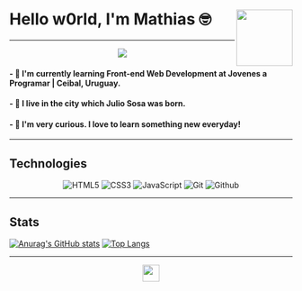 # Hello w0rld, I'm Mathias 🤓 <img src="https://user-images.githubusercontent.com/104522465/216482629-9377f6cd-fab4-4782-bb9b-7955dde461d3.png" align="right" width="100" />
---
<p align="center">
<img src="https://user-images.githubusercontent.com/104522465/205208996-7dfe6e22-c44a-4192-97d7-e7a9f23f188f.png" align="center" />
  </p>

#### - 🌱 I'm currently learning Front-end Web Development at Jovenes a Programar | Ceibal, Uruguay. 
#### - 📍  I live in the city which Julio Sosa was born.
#### - 🦾 I'm very curious. I love to learn something new everyday!

---

## Technologies

<p align="center">
    <img src="https://img.shields.io/badge/HTML5-E34F26?style=for-the-badge&logo=html5&logoColor=white&labelColor=101010" alt="HTML5">
    <img src="https://img.shields.io/badge/CSS3-1572B6?style=for-the-badge&logo=css3&logoColor=white&labelColor=101010" alt="CSS3">
    <img src="https://img.shields.io/badge/JavaScript-F7DF1E?style=for-the-badge&logo=javascript&logoColor=white&labelColor=101010" alt="JavaScript">
    <img src="https://img.shields.io/badge/Git-b32c07?style=for-the-badge&logo=git&logoColor=white&labelColor=101010" alt="Git">
    <img src="https://img.shields.io/badge/Github-5f5f5f?style=for-the-badge&logo=github&logoColor=white&labelColor=101010" alt="Github">
</p>

---
## Stats

[![Anurag's GitHub stats](https://github-readme-stats.vercel.app/api?username=na7hk3r&show_icons=true&count_private=true&hide=stars,issues&theme=github_dark)](https://github.com/na7hk3r/github-readme-stats) [![Top Langs](https://github-readme-stats.vercel.app/api/top-langs/?username=na7hk3r&layout=compact&theme=github_dark)](https://github.com/na7hk3r/github-readme-stats)

---
<p align="center">
<img src="https://img.shields.io/badge/nathker-73-lightgrey" align="center" height="30" />
  </p>

